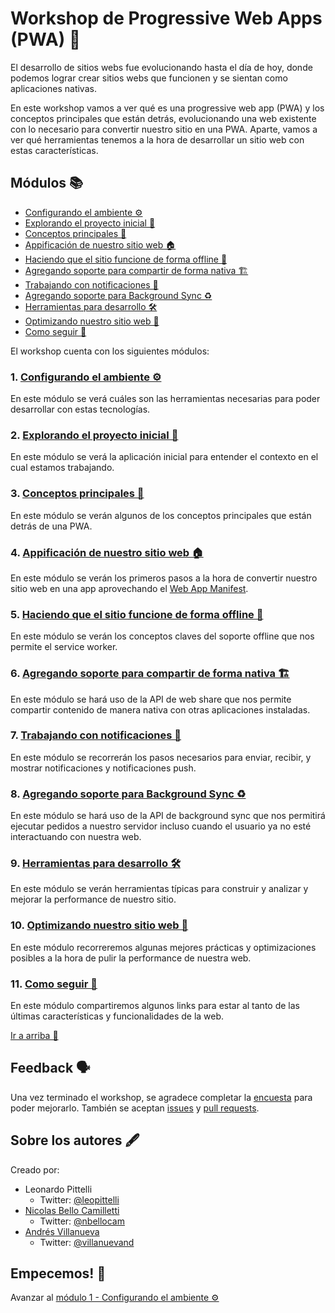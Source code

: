 # Workshop de Progressive Web Apps (PWA) 🚀

El desarrollo de sitios webs fue evolucionando hasta el día de hoy, donde podemos lograr crear sitios webs que funcionen y se sientan como aplicaciones nativas. 

En este workshop vamos a ver qué es una progressive web app (PWA) y los conceptos principales que están detrás, evolucionando una web existente con lo necesario para convertir nuestro sitio en una PWA. Aparte, vamos a ver qué herramientas tenemos a la hora de desarrollar un sitio web con estas características.

## Módulos 📚

- [Configurando el ambiente ⚙️](./01-setup)
- [Explorando el proyecto inicial 🔎](./02-proyecto)
- [Conceptos principales 📜](./03-conceptos)
- [Appificación de nuestro sitio web 🏠](./04-appification)
- [Haciendo que el sitio funcione de forma offline 🔌](./05-offline)
- [Agregando soporte para compartir de forma nativa 🏗️](./06-share)
- [Trabajando con notificaciones 🔔](./07-notifications)
- [Agregando soporte para Background Sync ♻️](./08-background)
- [Herramientas para desarrollo 🛠️](./09-tooling)
- [Optimizando nuestro sitio web 🔩](./10-optimization)
- [Como seguir 🤔](./11-links)


El workshop cuenta con los siguientes módulos:

### 1. [Configurando el ambiente ⚙️](./01-setup)
En este módulo se verá cuáles son las herramientas necesarias para poder desarrollar con estas tecnologías.

### 2. [Explorando el proyecto inicial 🔎](./02-proyecto)
En este módulo se verá la aplicación inicial para entender el contexto en el cual estamos trabajando.

### 3. [Conceptos principales 📜](./03-conceptos)
En este módulo se verán algunos de los conceptos principales que están detrás de una PWA.

### 4. [Appificación de nuestro sitio web 🏠](./04-appification)
En este módulo se verán los primeros pasos a la hora de convertir nuestro sitio web en una app aprovechando el [Web App Manifest](https://www.w3.org/TR/appmanifest/).

### 5. [Haciendo que el sitio funcione de forma offline 🔌](./05-offline)
En este módulo se verán los conceptos claves del soporte offline que nos permite el service worker. 

### 6. [Agregando soporte para compartir de forma nativa 🏗️](./06-share)
En este módulo se hará uso de la API de web share que nos permite compartir contenido de manera nativa con otras aplicaciones instaladas.

### 7. [Trabajando con notificaciones 🔔](./07-notifications)
En este módulo se recorrerán los pasos necesarios para enviar, recibir, y mostrar notificaciones y notificaciones push.

### 8. [Agregando soporte para Background Sync ♻️](./08-background)
En este módulo se hará uso de la API de background sync que nos permitirá ejecutar pedidos a nuestro servidor incluso cuando el usuario ya no esté interactuando con nuestra web.

### 9. [Herramientas para desarrollo 🛠️](./09-tooling)
En este módulo se verán herramientas típicas para construir y analizar y mejorar la performance de nuestro sitio.

### 10. [Optimizando nuestro sitio web 🔩](./10-optimization)
En este módulo recorreremos algunas mejores prácticas y optimizaciones posibles a la hora de pulir la performance de nuestra web.

### 11. [Como seguir 🤔](./11-links)
En este módulo compartiremos algunos links para estar al tanto de las últimas características y funcionalidades de la web.

[Ir a arriba 🚁](#modulos)

## Feedback 🗣️

Una vez terminado el workshop, se agradece completar la [encuesta](https://goo.gl/forms/B9Dp88OR9mUkiz5f2) para poder mejorarlo. También se aceptan [issues](https://github.com/PWA-espanol/workshop/issues/new) y [pull requests](https://github.com/PWA-espanol/workshop#fork-destination-box).

## Sobre los autores 🖋️

Creado por:
- Leonardo Pittelli
    - Twitter: [@leopittelli](https://twitter.com/leopittelli)
- [Nicolas Bello Camilletti](https://nbellocam.me/)
    - Twitter: [@nbellocam](https://twitter.com/nbellocam)
- [Andrés Villanueva](http://www.andresvillanueva.com.ve)
    - Twitter: [@villanuevand](https://twitter.com/villanuevand) 

## Empecemos! 🏁
Avanzar al [módulo 1 - Configurando el ambiente ⚙️](./01-setup)
